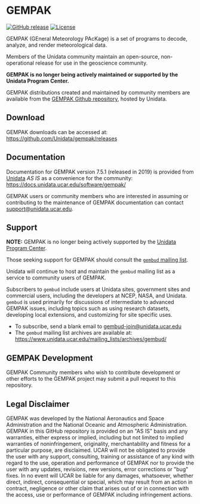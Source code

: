 
# GEMPAK

[![GitHub release](https://img.shields.io/github/release/Unidata/gempak.svg)]() [![License](https://img.shields.io/badge/License-BSD%203--Clause-blue.svg)](https://opensource.org/licenses/BSD-3-Clause)  

GEMPAK (GEneral Meteorology PAcKage) is a set of programs to decode, analyze, and render meteorological data.

Members of the Unidata community maintain an open-source, non-operational release for use in the geoscience community.

**GEMPAK is no longer being actively maintained or supported by the Unidata Program Center.**

GEMPAK distributions created and maintained by community members are available from the [GEMPAK Github repository](https://github.com/Unidata/gempak), hosted by Unidata.

## Download

GEMPAK downloads can be accessed at: https://github.com/Unidata/gempak/releases

## Documentation

Documentation for GEMPAK version 7.5.1 (released in 2019) is provided from 
[Unidata](https://docs.unidata.ucar.edu/software/gempak/)
_AS IS_ as a convenience for the community: <https://docs.unidata.ucar.edu/software/gempak/>

GEMPAK users or community members who are interested in assuming or contributing to the maintenance of GEMPAK documentation can contact <support@unidata.ucar.edu>.


## Support

**NOTE:** GEMPAK is no longer being actively supported by the [Unidata Program Center](https://www.unidata.ucar.edu).

Those seeking support for GEMPAK should consult the [`gembud` mailing list](https://www.unidata.ucar.edu/mailing_lists/archives/gembud/). 

Unidata will continue to host and maintain the `gembud` mailing list as a service to community users of GEMPAK.

Subscribers to `gembud` include users at Unidata sites, government sites and commercial users, including the developers at NCEP, NASA, and Unidata. 
`gembud` is used primarily for discussions of intermediate to advanced GEMPAK issues, including topics such as using research datasets, developing local extensions, and customizing for site specific uses. 

* To subscribe, send a blank email to <gembud-join@unidata.ucar.edu>
* The `gembud` mailing list archives are available at: <https://www.unidata.ucar.edu/mailing_lists/archives/gembud/>

## GEMPAK Development

GEMPAK Community members who wish to contribute development or other efforts to the GEMPAK project may submit a pull request to this repository.

## Legal Disclaimer

GEMPAK was developed by the National Aeronautics and Space
Administration and the National Oceanic and Atmospheric Administration.
GEMPAK in this GitHub repository is provided on an "AS IS" basis and any warranties,
either express or implied, including but not limited to implied
warranties of noninfringement, originality, merchantability and fitness
for a particular purpose, are disclaimed. UCAR will not be obligated to
provide the user with any support, consulting, training or assistance of
any kind with regard to the use, operation and performance of GEMPAK nor
to provide the user with any updates, revisions, new versions, error
corrections or "bug" fixes. In no event will UCAR be liable for any damages,
whatsoever, whether direct, indirect, consequential or special, which may
result from an action in contract, negligence or other claim that arises
out of or in connection with the access, use or performance of GEMPAK
including infringement actions.

